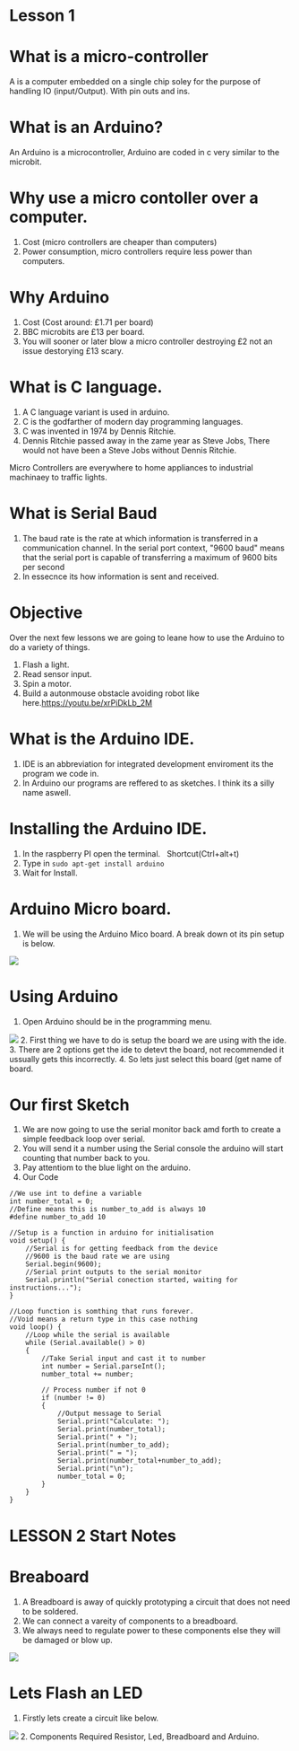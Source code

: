 # Lesson 1

# What is a micro-controller
A is a computer embedded on a single chip soley for the purpose of handling IO (input/Output). With pin outs and ins.

# What is an Arduino?
An Arduino is a microcontroller, Arduino are coded in c very similar to the microbit.

# Why use a micro contoller over a computer.
1. Cost (micro controllers are cheaper than computers)
2. Power consumption, micro controllers require less power than computers.

# Why Arduino
1. Cost (Cost around: £1.71 per board)
2. BBC microbits are £13 per board.
3. You will sooner or later blow a micro controller destroying £2 not an issue destorying £13 scary.

# What is C language.
1. A C language variant is used in arduino.
2. C is the godfarther of modern day programming languages.
3. C was invented in 1974 by Dennis Ritchie.
4. Dennis Ritchie passed away in the zame year as Steve Jobs, There would not have been a Steve Jobs without Dennis Ritchie.

Micro Controllers are everywhere to home appliances to industrial machinaey to traffic lights.

# What is Serial Baud

1. The baud rate is the rate at which information is transferred in a communication channel. In the serial port context, "9600 baud" means that the serial port is capable of transferring a maximum of 9600 bits per second
2. In essecnce its how information is sent and received.

# Objective
Over the next few lessons we are going to leane how to use the Arduino to do a variety of things.
1. Flash a light.
2. Read sensor input.
3. Spin a motor.
4. Build a autonmouse obstacle avoiding robot like here.https://youtu.be/xrPiDkLb_2M

# What is the Arduino IDE.
1. IDE is an abbreviation for integrated development enviroment its the program we code in.
2. In Arduino our programs are reffered to as sketches. I think its a silly name aswell.

# Installing the Arduino IDE.
1. In the raspberry PI open the terminal.
   Shortcut(Ctrl+alt+t)
2. Type in ```sudo apt-get install arduino```
3. Wait for Install.

# Arduino Micro board.
1. We will be using the Arduino Mico board. A break down ot its pin setup is below.
<img src='http://tinkersphere.com/1398-thickbox_default/pro-micro-5v-16mhz-arduino-compatible-atmega32u4-breakout.jpg' />

# Using Arduino
1. Open Arduino should be in the programming menu.
<img src='https://i2.wp.com/solidutopia.com/fr/wp-content/uploads/sites/5/2014/03/Arduino-board-choice.png?resize=614%2C597' />
2. First thing we have to do is setup the board we are using with the ide.
3. There are 2 options get the ide to detevt the board, not recommended it ussually gets this incorrectly.
4. So lets just select this board (get name of board.

# Our first Sketch
1. We are now going to use the serial monitor back amd forth to create a simple feedback loop over serial.
2. You will send it a number using the Serial console the arduino will start counting that number back to you.
3. Pay attentiom to the blue light on the arduino.
4. Our Code

```
//We use int to define a variable
int number_total = 0;
//Define means this is number_to_add is always 10
#define number_to_add 10

//Setup is a function in arduino for initialisation
void setup() {
    //Serial is for getting feedback from the device
    //9600 is the baud rate we are using
    Serial.begin(9600);
    //Serial print outputs to the serial monitor
    Serial.println("Serial conection started, waiting for instructions...");
}

//Loop function is somthing that runs forever.
//Void means a return type in this case nothing
void loop() {
    //Loop while the serial is available
    while (Serial.available() > 0)
    {
        //Take Serial input and cast it to number
        int number = Serial.parseInt();
        number_total += number; 
        
        // Process number if not 0
        if (number != 0)
        {
            //Output message to Serial
            Serial.print("Calculate: ");
            Serial.print(number_total);
            Serial.print(" + ");
            Serial.print(number_to_add);
            Serial.print(" = ");
            Serial.print(number_total+number_to_add);
            Serial.print("\n");
            number_total = 0;
        }
    }
}
```

# LESSON 2 Start Notes

# Breaboard
1. A Breadboard is away of quickly prototyping a circuit that does not need to be soldered.
2. We can connect a vareity of components to a breadboard.
3. We always need to regulate power to these components else they will be damaged or blow up.
<img src='https://images-na.ssl-images-amazon.com/images/I/71CBqkJtZvL._SL1280_.jpg'/>

# Lets Flash an LED
1. Firstly lets create a circuit like below.
<img src='http://idledev.com/wp-content/uploads/2015/03/arduino-blink-wiring.jpg'>
2. Components Required Resistor, Led, Breadboard and Arduino.
